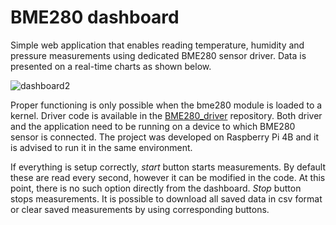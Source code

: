 # BME280 dashboard


Simple web application that enables reading temperature, humidity and pressure measurements using dedicated BME280 sensor driver. Data is presented on a real-time charts as shown below.

![dashboard2](https://user-images.githubusercontent.com/39033831/172064782-c4b75a07-db02-4295-a7af-9c521593036f.png)

Proper functioning is only possible when the bme280 module is loaded to a kernel. Driver code is available in the [BME280_driver](https://github.com/tuuznik/BME280_driver) repository. Both driver and the application need to be running on a device to which BME280 sensor is connected. The project was developed on Raspberry Pi 4B and it is advised to run it in the same environment.

If everything is setup correctly, *start* button starts measurements. By default these are read every second, however it can be modified in the code. At this point, there is no such option directly from the dashboard. *Stop* button stops measurements. It is possible to download all saved data in csv format or clear saved measurements by using corresponding buttons.
